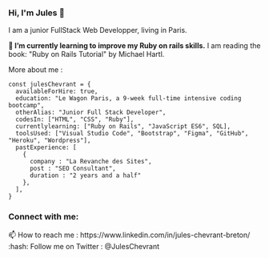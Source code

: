 ### Hi, I'm Jules 👋

<p>I am a junior FullStack Web Developper, living in Paris.</p>

**:gem: I’m currently learning to improve my Ruby on rails skills.**
I am reading the book: "Ruby on Rails Tutorial" by Michael Hartl.

More about me :

```
const julesChevrant = {
  availableForHire: true,
  education: "Le Wagon Paris, a 9-week full-time intensive coding bootcamp",
  otherAlias: "Junior Full Stack Developer",
  codesIn: ["HTML", "CSS", "Ruby"],
  currentlylearning: ["Ruby on Rails", "JavaScript ES6", SQL],
  toolsUsed: ["Visual Studio Code", "Bootstrap", "Figma", "GitHub", "Heroku", "Wordpress"],
  pastExperience: [
    {
      company : "La Revanche des Sites",
      post : "SEO Consultant",
      duration : "2 years and a half"
    },
  ],
}
```

<h3>Connect with me:</h3>
📫 How to reach me : https://www.linkedin.com/in/jules-chevrant-breton/
:hash: Follow me on Twitter : @JulesChevrant
